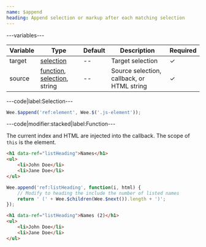 ```yaml
---
name: $append
heading: Append selection or markup after each matching selection
---
```


---variables---

| Variable | Type | Default | Description | Required |
| -- | -- | -- | -- | -- |
| target | [selection](/script#selection) | -- | Target selection | ✓ |
| source | [function](/script/#functions), [selection](/script#selection), string | -- | Source selection, callback, or HTML string | ✓ |

---code|label:Selection---

```javascript
Wee.$append('ref:element', Wee.$('.js-element'));
```

---code|modifier:stacked|label:Function---

The current index and HTML are injected into the callback. The scope of ```this``` is the element.

```html
<h1 data-ref="listHeading">Names</h1>
<ul>
	<li>John Doe</li>
	<li>Jane Doe</li>
</ul>
```

```javascript
Wee.append('ref:listHeading', function(i, html) {
	// Modify to heading the include the number of listed names
	return ' (' + Wee.$children(Wee.$next()).length + ')';
});
```

```html
<h1 data-ref="listHeading">Names (2)</h1>
<ul>
	<li>John Doe</li>
	<li>Jane Doe</li>
</ul>
```